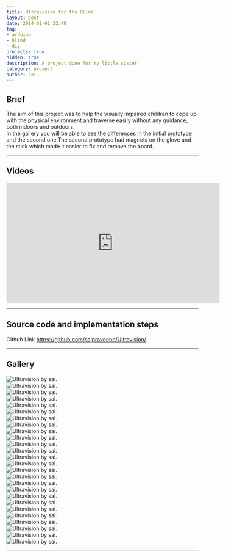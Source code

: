 ```yaml
---
title: Ultravision for the Blind
layout: post
date: 2014-01-01 22:48
tag: 
- arduino
- blind
- diy
projects: true
hidden: true
description: A project done for my little sister
category: project
author: sai.
---
```


## Brief
The aim of this project was to help the visually impaired children to cope up with the physical environment and traverse easily without any guidance, both indoors and outdoors.
<br>
In the gallery you will be able to see the differences in the initial prototype and the second one.The second prototype had magnets on the glove and the stick which made it easier to fix and remove the board.

---

## Videos

<iframe width="560" height="315" src="https://www.youtube-nocookie.com/embed/w55GkgfZmx4?rel=0" frameborder="0" allow="autoplay; encrypted-media" allowfullscreen></iframe>

---

## Source code and implementation steps

Github Link <https://github.com/saipraveend/Ultravision/>.

---

## Gallery

<div class="side-by-side">
    <div class="toleft">
        <img class="image" src="https://raw.githubusercontent.com/saipraveend/Ultravision/master/Images/1.jpg" alt="Ultravision by sai.">
        <figcaption class="caption"></figcaption>
    </div>

   <div class="toright">
        <img class="image" src="https://raw.githubusercontent.com/saipraveend/Ultravision/master/Images/2.jpg" alt="Ultravision by sai.">
        <figcaption class="caption"></figcaption>
    </div>
        <div class="toleft">
        <img class="image" src="https://raw.githubusercontent.com/saipraveend/Ultravision/master/Images/3.jpg" alt="Ultravision by sai.">
        <figcaption class="caption"></figcaption>
    </div>

   <div class="toright">
        <img class="image" src="https://raw.githubusercontent.com/saipraveend/Ultravision/master/Images/4.jpg" alt="Ultravision by sai.">
        <figcaption class="caption"></figcaption>
    </div>
        <div class="toleft">
        <img class="image" src="https://raw.githubusercontent.com/saipraveend/Ultravision/master/Images/5.jpg" alt="Ultravision by sai.">
        <figcaption class="caption"></figcaption>
    </div>

   <div class="toright">
        <img class="image" src="https://raw.githubusercontent.com/saipraveend/Ultravision/master/Images/6.jpg" alt="Ultravision by sai.">
        <figcaption class="caption"></figcaption>
    </div>
        <div class="toleft">
        <img class="image" src="https://raw.githubusercontent.com/saipraveend/Ultravision/master/Images/7.jpg" alt="Ultravision by sai.">
        <figcaption class="caption"></figcaption>
    </div>

   <div class="toright">
        <img class="image" src="https://raw.githubusercontent.com/saipraveend/Ultravision/master/Images/8.jpg" alt="Ultravision by sai.">
        <figcaption class="caption"></figcaption>
    </div>
        <div class="toleft">
        <img class="image" src="https://raw.githubusercontent.com/saipraveend/Ultravision/master/Images/9.jpg" alt="Ultravision by sai.">
        <figcaption class="caption"></figcaption>
    </div>

   <div class="toright">
        <img class="image" src="https://raw.githubusercontent.com/saipraveend/Ultravision/master/Images/10.jpg" alt="Ultravision by sai.">
        <figcaption class="caption"></figcaption>
    </div>
        <div class="toleft">
        <img class="image" src="https://raw.githubusercontent.com/saipraveend/Ultravision/master/Images/11.jpg" alt="Ultravision by sai.">
        <figcaption class="caption"></figcaption>
    </div>

   <div class="toright">
        <img class="image" src="https://raw.githubusercontent.com/saipraveend/Ultravision/master/Images/12.jpg" alt="Ultravision by sai.">
        <figcaption class="caption"></figcaption>
    </div>
        <div class="toleft">
        <img class="image" src="https://raw.githubusercontent.com/saipraveend/Ultravision/master/Images/13.jpg" alt="Ultravision by sai.">
        <figcaption class="caption"></figcaption>
    </div>

   <div class="toright">
        <img class="image" src="https://raw.githubusercontent.com/saipraveend/Ultravision/master/Images/14.jpg" alt="Ultravision by sai.">
        <figcaption class="caption"></figcaption>
    </div>
        <div class="toleft">
        <img class="image" src="https://raw.githubusercontent.com/saipraveend/Ultravision/master/Images/15.jpg" alt="Ultravision by sai.">
        <figcaption class="caption"></figcaption>
    </div>

   <div class="toright">
        <img class="image" src="https://raw.githubusercontent.com/saipraveend/Ultravision/master/Images/16.jpg" alt="Ultravision by sai.">
        <figcaption class="caption"></figcaption>
    </div>
        <div class="toleft">
        <img class="image" src="https://raw.githubusercontent.com/saipraveend/Ultravision/master/Images/17.jpg" alt="Ultravision by sai.">
        <figcaption class="caption"></figcaption>
    </div>

   <div class="toright">
        <img class="image" src="https://raw.githubusercontent.com/saipraveend/Ultravision/master/Images/18.jpg" alt="Ultravision by sai.">
        <figcaption class="caption"></figcaption>
    </div>
        <div class="toleft">
        <img class="image" src="https://raw.githubusercontent.com/saipraveend/Ultravision/master/Images/19.jpg" alt="Ultravision by sai.">
        <figcaption class="caption"></figcaption>
    </div>

   <div class="toright">
        <img class="image" src="https://raw.githubusercontent.com/saipraveend/Ultravision/master/Images/20.jpg" alt="Ultravision by sai.">
        <figcaption class="caption"></figcaption>
    </div>
        <div class="toleft">
        <img class="image" src="https://raw.githubusercontent.com/saipraveend/Ultravision/master/Images/21.jpg" alt="Ultravision by sai.">
        <figcaption class="caption"></figcaption>
    </div>

   <div class="toright">
        <img class="image" src="https://raw.githubusercontent.com/saipraveend/Ultravision/master/Images/22.jpg" alt="Ultravision by sai.">
        <figcaption class="caption"></figcaption>
    </div>
        <div class="toleft">
        <img class="image" src="https://raw.githubusercontent.com/saipraveend/Ultravision/master/Images/24.jpg" alt="Ultravision by sai.">
        <figcaption class="caption"></figcaption>
    </div>

   <div class="toright">
        <img class="image" src="https://raw.githubusercontent.com/saipraveend/Ultravision/master/Images/25.jpg" alt="Ultravision by sai.">
        <figcaption class="caption"></figcaption>
    </div>
        <div class="toleft">
        <img class="image" src="https://raw.githubusercontent.com/saipraveend/Ultravision/master/Images/26.jpg" alt="Ultravision by sai.">
        <figcaption class="caption"></figcaption>
    </div>

   <div class="toright">
        <img class="image" src="https://raw.githubusercontent.com/saipraveend/Ultravision/master/Images/27.jpg" alt="Ultravision by sai.">
        <figcaption class="caption"></figcaption>
</div>
</div>

---
